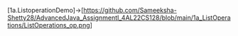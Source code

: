 [1a.ListoperationDemo]->[https://github.com/Sameeksha-Shetty28/AdvancedJava_AssignmentI_4AL22CS128/blob/main/1a_ListOperations/ListOperations_op.png]
